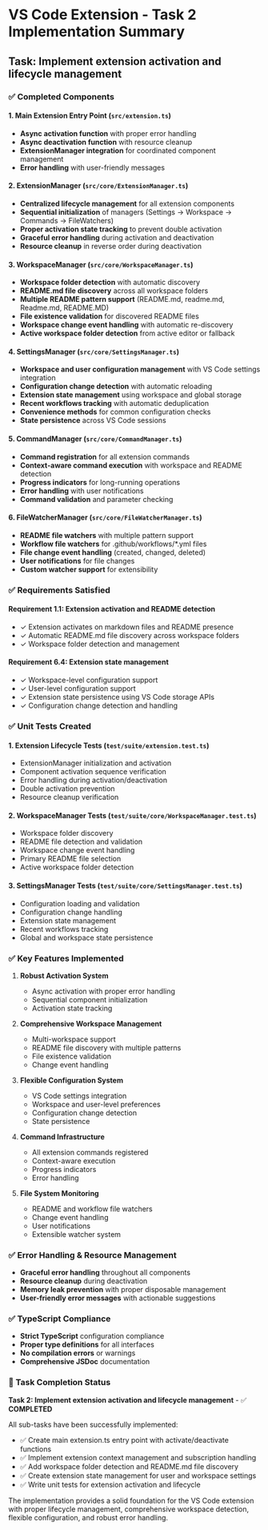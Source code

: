 # VS Code Extension - Task 2 Implementation Summary

## Task: Implement extension activation and lifecycle management

### ✅ Completed Components

#### 1. Main Extension Entry Point (`src/extension.ts`)
- **Async activation function** with proper error handling
- **Async deactivation function** with resource cleanup
- **ExtensionManager integration** for coordinated component management
- **Error handling** with user-friendly messages

#### 2. ExtensionManager (`src/core/ExtensionManager.ts`)
- **Centralized lifecycle management** for all extension components
- **Sequential initialization** of managers (Settings → Workspace → Commands → FileWatchers)
- **Proper activation state tracking** to prevent double activation
- **Graceful error handling** during activation and deactivation
- **Resource cleanup** in reverse order during deactivation

#### 3. WorkspaceManager (`src/core/WorkspaceManager.ts`)
- **Workspace folder detection** with automatic discovery
- **README.md file discovery** across all workspace folders
- **Multiple README pattern support** (README.md, readme.md, Readme.md, README.MD)
- **File existence validation** for discovered README files
- **Workspace change event handling** with automatic re-discovery
- **Active workspace folder detection** from active editor or fallback

#### 4. SettingsManager (`src/core/SettingsManager.ts`)
- **Workspace and user configuration management** with VS Code settings integration
- **Configuration change detection** with automatic reloading
- **Extension state management** using workspace and global storage
- **Recent workflows tracking** with automatic deduplication
- **Convenience methods** for common configuration checks
- **State persistence** across VS Code sessions

#### 5. CommandManager (`src/core/CommandManager.ts`)
- **Command registration** for all extension commands
- **Context-aware command execution** with workspace and README detection
- **Progress indicators** for long-running operations
- **Error handling** with user notifications
- **Command validation** and parameter checking

#### 6. FileWatcherManager (`src/core/FileWatcherManager.ts`)
- **README file watchers** with multiple pattern support
- **Workflow file watchers** for .github/workflows/*.yml files
- **File change event handling** (created, changed, deleted)
- **User notifications** for file changes
- **Custom watcher support** for extensibility

### ✅ Requirements Satisfied

#### Requirement 1.1: Extension activation and README detection
- ✓ Extension activates on markdown files and README presence
- ✓ Automatic README.md file discovery across workspace folders
- ✓ Workspace folder detection and management

#### Requirement 6.4: Extension state management
- ✓ Workspace-level configuration support
- ✓ User-level configuration support
- ✓ Extension state persistence using VS Code storage APIs
- ✓ Configuration change detection and handling

### ✅ Unit Tests Created

#### 1. Extension Lifecycle Tests (`test/suite/extension.test.ts`)
- ExtensionManager initialization and activation
- Component activation sequence verification
- Error handling during activation/deactivation
- Double activation prevention
- Resource cleanup verification

#### 2. WorkspaceManager Tests (`test/suite/core/WorkspaceManager.test.ts`)
- Workspace folder discovery
- README file detection and validation
- Workspace change event handling
- Primary README file selection
- Active workspace folder detection

#### 3. SettingsManager Tests (`test/suite/core/SettingsManager.test.ts`)
- Configuration loading and validation
- Configuration change handling
- Extension state management
- Recent workflows tracking
- Global and workspace state persistence

### ✅ Key Features Implemented

1. **Robust Activation System**
   - Async activation with proper error handling
   - Sequential component initialization
   - Activation state tracking

2. **Comprehensive Workspace Management**
   - Multi-workspace support
   - README file discovery with multiple patterns
   - File existence validation
   - Change event handling

3. **Flexible Configuration System**
   - VS Code settings integration
   - Workspace and user-level preferences
   - Configuration change detection
   - State persistence

4. **Command Infrastructure**
   - All extension commands registered
   - Context-aware execution
   - Progress indicators
   - Error handling

5. **File System Monitoring**
   - README and workflow file watchers
   - Change event handling
   - User notifications
   - Extensible watcher system

### ✅ Error Handling & Resource Management

- **Graceful error handling** throughout all components
- **Resource cleanup** during deactivation
- **Memory leak prevention** with proper disposable management
- **User-friendly error messages** with actionable suggestions

### ✅ TypeScript Compliance

- **Strict TypeScript** configuration compliance
- **Proper type definitions** for all interfaces
- **No compilation errors** or warnings
- **Comprehensive JSDoc** documentation

### 🎯 Task Completion Status

**Task 2: Implement extension activation and lifecycle management** - ✅ **COMPLETED**

All sub-tasks have been successfully implemented:
- ✅ Create main extension.ts entry point with activate/deactivate functions
- ✅ Implement extension context management and subscription handling  
- ✅ Add workspace folder detection and README.md file discovery
- ✅ Create extension state management for user and workspace settings
- ✅ Write unit tests for extension activation and lifecycle

The implementation provides a solid foundation for the VS Code extension with proper lifecycle management, comprehensive workspace detection, flexible configuration, and robust error handling.
